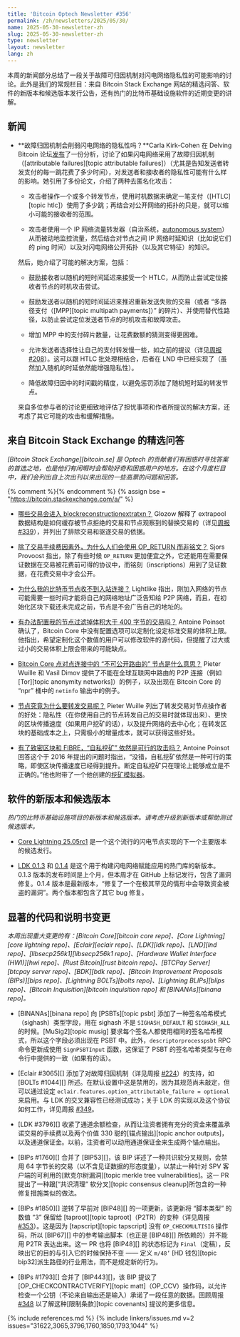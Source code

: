 ```yaml
---
title: 'Bitcoin Optech Newsletter #356'
permalink: /zh/newsletters/2025/05/30/
name: 2025-05-30-newsletter-zh
slug: 2025-05-30-newsletter-zh
type: newsletter
layout: newsletter
lang: zh
---
```


本周的新闻部分总结了一段关于故障可归因机制对闪电网络隐私性的可能影响的讨论。此外是我们的常规栏目：来自 Bitcoin Stack Exchange 网站的精选问答、软件的新版本和候选版本发行公告，还有热门的比特币基础设施软件的近期变更的讲解。

## 新闻

- **<!--do-attributable-failures-reduce-ln-privacy-->故障归因机制会削弱闪电网络的隐私性吗？**Carla Kirk-Cohen 在 Delving Bitcoin 论坛[发布][kirkcohen af]了一份分析，讨论了如果闪电网络采用了故障归因机制（[attributable failures][topic attributable failures]）（尤其是告知发送者转发支付的每一跳花费了多少时间），对发送者和接收者的隐私性可能有什么样的影响。她引用了多份论文，介绍了两种去匿名化攻击：

  * 攻击者操作一个或多个转发节点，使用时机数据来确定一笔支付（[HTLC][topic htlc]）使用了多少跳；再结合对公开网络的拓扑的只是，就可以缩小可能的接收者的范围。

  * 攻击者使用一个 IP 网络流量转发器（自治系统，[autonomous system][]）从而被动地监控流量，然后结合对节点之间 IP 网络时延知识（比如说它们的 ping 时间）以及对闪电网络公开拓扑（以及其它特征）的知识。

  然后，她介绍了可能的解决方案，包括：

  * 鼓励接收者以随机的短时间延迟来接受一个 HTLC，从而防止尝试定位接收者节点的时机攻击尝试。

  * 鼓励发送者以随机的短时间延迟来推迟重新发送失败的交易（或者 “多路径支付（[MPP][topic multipath payments]）” 的碎片）、并使用替代性路径，以防止尝试定位发送者节点的时机攻击和故障攻击。

  * 增加 MPP 中的支付碎片数量，让花费数额的猜测变得更困难。

  * 允许发送者选择性让自己的支付转发慢一些，如之前的提议（详见[周报 #208][news208 slowln]）。这可以跟 HTLC 批处理相结合，后者在 LND 中已经实现了（虽然加入随机的时延依然能增强隐私性）。

  * 降低故障归因中的时间戳的精度，以避免惩罚添加了随机短时延的转发节点。

  来自多位参与者的讨论更细致地评估了担忧事项和作者所提议的解决方案，还考虑了其它可能的攻击和缓解措施。

## 来自 Bitcoin Stack Exchange 的精选问答

*[Bitcoin Stack Exchange][bitcoin.se] 是 Optech 的贡献者们有困惑时寻找答案的首选之地，也是他们有闲暇时会帮助好奇和困惑用户的地方。在这个月度栏目中，我们会列出自上次出刊以来出现的一些高票的问题和回答。*

{% comment %}<!-- https://bitcoin.stackexchange.com/search?tab=votes&q=created%3a1m..%20is%3aanswer -->{% endcomment %}
{% assign bse = "https://bitcoin.stackexchange.com/a/" %}

- [<!--which-transactions-get-into-blockreconstructionextratxn-->哪些交易会进入 blockreconstructionextratxn？]({{bse}}116519) Glozow 解释了 extrapool 数据结构是如何缓存被节点拒绝的交易和节点观察到的替换交易的（详见[周报 #339][news339 extrapool]），并列出了排除交易和驱逐交易的依据。

- [<!--why-would-anyone-use-op-return-over-inscriptions-aside-from-fees-->除了交易手续费因素外，为什么人们会使用 OP_RETURN 而非铭文？]({{bse}}126208) Sjors Provoost 指出，除了有些时候 `OP_RETURN` 更加便宜之外，它还能用在需要保证数据在交易被花费前可得的协议中，而铭刻（inscriptions）用到了见证数据，在花费交易中才会公开。

- [<!--why-is-my-bitcoin-node-not-receiving-incoming-connections-->为什么我的比特币节点收不到入站连接？]({{bse}}126338) Lightlike 指出，刚加入网络的节点可能需要一些时间才能将自己的网络地址广泛告知给 P2P 网络，而且，在初始化区块下载还未完成之前，节点是不会广告自己的地址的。

- [<!--how-do-i-configure-my-node-to-filter-out-transactions-larger-than-400-bytes-->有办法配置我的节点过滤掉体积大于 400 字节的交易吗？]({{bse}}126347) Antoine Poinsot 确认了，Bitcoin Core 中没有配置选项可以定制化设定标准交易的体积上限。他指出，希望定制化这个数值的用户可以修改软件的源代码，但提醒了过大或过小的交易体积上限会带来的可能缺点。

- [<!--what-does-not-publicly-routable-node-in-bitcoin-core-p2p-mean-->Bitcoin Core 点对点连接中的 “不可公开路由的” 节点是什么意思？]({{bse}}126225) Pieter Wuille 和 Vasil Dimov 提供了不能在全球互联网中路由的 P2P 连接（例如 [Tor][topic anonymity networks]）的例子，以及出现在 Bitcoin Core 的 “npr” 桶中的 `netinfo` 输出中的例子。

- [<!--why-would-a-node-would-ever-relay-a-transaction-->节点究竟为什么要转发交易呢？]({{bse}}127391) Pieter Wuille 列出了转发交易对节点操作者的好处：隐私性（在你使用自己的节点转发自己的交易时就体现出来）、更快的区块传播速度（如果用户挖矿的话），以及提升网络的去中心化；在转发区块的基础成本之上，只需极小的增量成本，就可以获得这些好处。

- [<!--is-selfish-mining-still-an-option-with-compact-blocks-and-fibre-->有了致密区块和 FIBRE，“自私挖矿” 依然是可行的攻击吗？]({{bse}}49515) Antoine Poinsot 回答这个于 2016 年提出的问题时指出，“没错，自私挖矿依然是一种可行的策略，即使区块传播速度已经得到提升。断定自私挖矿只在理论上能够成立是不正确的。”他也附带了一个他创建的[挖矿模拟器][miningsimulation github]。

## 软件的新版本和候选版本

*热门的比特币基础设施项目的新版本和候选版本。请考虑升级到新版本或帮助测试候选版本。*

- [Core Lightning 25.05rc1][] 是一个这个流行的闪电节点实现的下一个主要版本的候选发行。

- [LDK 0.1.3][] 和 [0.1.4][ldk 0.1.4] 是这个用于构建闪电网络赋能应用的热门库的新版本。0.1.3 版本的发布时间是上个月，但本周才在 GitHub 上标记发行，包含了漏洞修复。0.1.4 版本是最新版本，“修复了一个在极其罕见的情形中会导致资金被盗的漏洞”。两个版本都包含了其它 bug 修复。

## 显著的代码和说明书变更

*本周出现重大变更的有：[Bitcoin Core][bitcoin core repo]、[Core Lightning][core lightning repo]、[Eclair][eclair repo]、[LDK][ldk repo]、[LND][lnd repo]、[libsecp256k1][libsecp256k1 repo]、[Hardware Wallet Interface (HWI)][hwi repo]、[Rust Bitcoin][rust bitcoin repo]、[BTCPay Server][btcpay server repo]、[BDK][bdk repo]、[Bitcoin Improvement Proposals (BIPs)][bips repo]、[Lightning BOLTs][bolts repo]、[Lightning BLIPs][blips repo]、[Bitcoin Inquisition][bitcoin inquisition repo] 和 [BINANAs][binana repo]。*

- [BINANAs][binana repo] 向 [PSBTs][topic psbt] 添加了一种签名哈希模式（sighash）类型字段，用在 sighash 不是 `SIGHASH_DEFAULT` 和 `SIGHASH_ALL` 的时候。[MuSig2][topic musig] 要求每个签名人都使用相同的签名哈希模式，所以这个字段必须出现在 PSBT 中。此外，`descriptorprocesspsbt` RPC 命令更新成使用 `SignPSBTInput` 函数，这保证了 PSBT 的签名哈希类型与在命令行中提供的一致（如果有的话）。

- [Eclair #3065][] 添加了对故障归因机制（详见周报 [#224][news224 failures]）的支持，如 [BOLTs #1044][] 所述。在默认设置中这是禁用的，因为其规范尚未敲定，但可以通过设定 `eclair.features.option_attributable_failure = optional` 来启用。与 LDK 的交叉兼容性已经测试成功；关于 LDK 的实现以及这个协议如何工作，详见周报 [#349][news349 failures]。

- [LDK #3796][] 收紧了通道余额检查，从而让注资者拥有充分的资金来覆盖承诺交易的手续费以及两个价值 330 聪的[锚点输出][topic anchor outputs]，以及通道保证金。以前，注资者可以动用通道保证金来生成两个锚点输出。

- [BIPs #1760][] 合并了 [BIP53][]，该 BIP 详述了一种共识软分叉规则，会禁用 64 字节长的交易（以不含见证数据的形态度量），以禁止一种针对 SPV 客户端的可利用的[默克尔树漏洞][topic merkle tree vulnerabilities]。这一 PR 提出了一种跟[“共识清理” 软分叉][topic consensus cleanup]所包含的一种修复措施类似的做法。

- [BIPs #1850][] 逆转了早前对 [BIP48][] 的一项更新，该更新将 “脚本类型” 的数值 “3” 保留给 [taproot][topic taproot]（P2TR）的变种（详见周报 [#353][news353 bip48]）。这是因为 [tapscript][topic tapscript] 没有 `OP_CHECKMULTISIG` 操作码，所以 [BIP67][] 中的参考输出脚本（也正是 [BIP48][] 所依赖的）并不能用 P2TR 表达出来。这一 PR 也将 [BIP48][] 的状态标记为 `Final`（定稿），反映出它的目的与引入它的时候保持不变 —— 定义 `m/48’` [HD 钱包][topic bip32]派生路径的行业用法，而不是规定新的行为。

- [BIPs #1793][] 合并了 [BIP443][]，该 BIP 提议了 [OP_CHECKCONTRACTVERIFY][topic matt]（OP_CCV）操作码，以允许检查一个公钥（不论来自输出还是输入）承诺了一段任意的数据。回顾周报 [#348][news348 op_ccv] 以了解这种[限制条款][topic covenants] 提议的更多信息。

{% include references.md %}
{% include linkers/issues.md v=2 issues="31622,3065,3796,1760,1850,1793,1044" %}

[Core Lightning 25.05rc1]: https://github.com/ElementsProject/lightning/releases/tag/v25.05rc1
[ldk 0.1.3]: https://github.com/lightningdevkit/rust-lightning/releases/tag/v0.1.3
[ldk 0.1.4]: https://github.com/lightningdevkit/rust-lightning/releases/tag/v0.1.4
[news208 slowln]: /zh/newsletters/2022/07/13/#allowing-deliberately-slow-ln-payment-forwarding
[autonomous system]: https://zh.wikipedia.org/wiki/%E8%87%AA%E6%B2%BB%E7%B3%BB%E7%BB%9F
[kirkcohen af]: https://delvingbitcoin.org/t/latency-and-privacy-in-lightning/1723
[news224 failures]: /zh/newsletters/2022/11/02/#ln-routing-failure-attribution
[news349 failures]: /zh/newsletters/2025/04/11/#ldk-2256
[news353 bip48]: /zh/newsletters/2025/05/09/#bips-1835
[news348 op_ccv]: /zh/newsletters/2025/04/04/#op-checkcontractverify-semantics
[news339 extrapool]: /zh/newsletters/2025/01/31/#updated-stats-on-compact-block-reconstruction
[miningsimulation github]: https://github.com/darosior/miningsimulation
